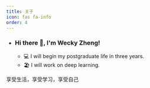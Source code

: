 ```yaml
---
title: 关于
icon: fas fa-info
order: 4
---
```

- ### Hi there 👋, I'm Wecky Zheng!

  - 💻  I will begin my postgraduate life in three years.
  - 🏖️  I will work on deep learning.

享受生活，享受学习，享受自己
